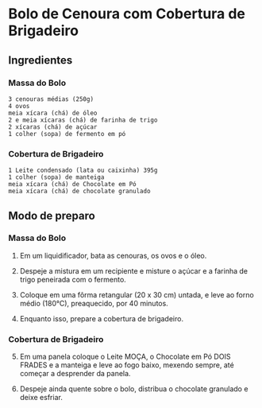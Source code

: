 # Bolo de Cenoura com Cobertura de Brigadeiro


## Ingredientes

### Massa do Bolo

    3 cenouras médias (250g)
    4 ovos
    meia xícara (chá) de óleo
    2 e meia xícaras (chá) de farinha de trigo
    2 xícaras (chá) de açúcar
    1 colher (sopa) de fermento em pó
    
### Cobertura de Brigadeiro

    1 Leite condensado (lata ou caixinha) 395g
    1 colher (sopa) de manteiga
    meia xícara (chá) de Chocolate em Pó
    meia xícara (chá) de chocolate granulado


## Modo de preparo


### Massa do Bolo

1. Em um liquidificador, bata as cenouras, os ovos e o óleo.

2. Despeje a mistura em um recipiente e misture o açúcar e a farinha de trigo peneirada com o fermento.

3. Coloque em uma fôrma retangular (20 x 30 cm) untada, e leve ao forno médio (180°C), preaquecido, por 40 minutos.

4. Enquanto isso, prepare a cobertura de brigadeiro.

### Cobertura de Brigadeiro

5. Em uma panela coloque o Leite MOÇA, o Chocolate em Pó DOIS FRADES e a manteiga e leve ao fogo baixo, mexendo sempre, até começar a desprender da panela.

6. Despeje ainda quente sobre o bolo, distribua o chocolate granulado e deixe esfriar.

